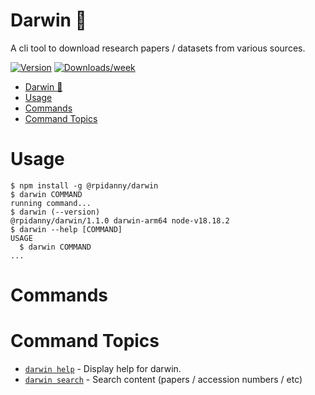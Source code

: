 # Darwin 🧬

A cli tool to download research papers / datasets from various sources.

[![Version](https://img.shields.io/npm/v/@rpidanny/darwin.svg)](https://npmjs.org/package/@rpidanny/darwin)
[![Downloads/week](https://img.shields.io/npm/dw/@rpidanny/darwin.svg)](https://npmjs.org/package/@rpidanny/darwin)

<!-- toc -->
* [Darwin 🧬](#darwin-)
* [Usage](#usage)
* [Commands](#commands)
* [Command Topics](#command-topics)
<!-- tocstop -->

# Usage

<!-- usage -->
```sh-session
$ npm install -g @rpidanny/darwin
$ darwin COMMAND
running command...
$ darwin (--version)
@rpidanny/darwin/1.1.0 darwin-arm64 node-v18.18.2
$ darwin --help [COMMAND]
USAGE
  $ darwin COMMAND
...
```
<!-- usagestop -->

# Commands

<!-- commands -->
# Command Topics

* [`darwin help`](docs/help.md) - Display help for darwin.
* [`darwin search`](docs/search.md) - Search content (papers / accession numbers / etc)

<!-- commandsstop -->
